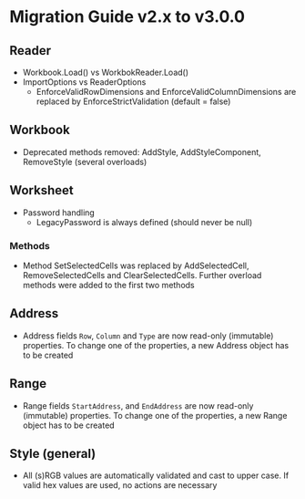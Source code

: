 # Migration Guide v2.x to v3.0.0

## Reader

- Workbook.Load() vs WorkbokReader.Load()
- ImportOptions vs ReaderOptions
  + EnforceValidRowDimensions and EnforceValidColumnDimensions are replaced by EnforceStrictValidation (default = false)

## Workbook
- Deprecated methods removed: AddStyle, AddStyleComponent, RemoveStyle (several overloads)

## Worksheet

- Password handling
  - LegacyPassword is always defined (should never be null) 

### Methods
- Method SetSelectedCells was replaced by AddSelectedCell, RemoveSelectedCells and ClearSelectedCells. Further overload methods were added to the first two methods

## Address
- Address fields `Row`, `Column` and `Type` are now read-only (immutable) properties. To change one of the properties, a new Address object has to be created


## Range
- Range fields `StartAddress`, and `EndAddress` are now read-only (immutable) properties. To change one of the properties, a new Range object has to be created

## Style (general)
- All (s)RGB values are automatically validated and cast to upper case. If valid hex values are used, no actions are necessary